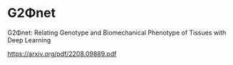 # G2Φnet

G2Φnet: Relating Genotype and Biomechanical Phenotype of Tissues with Deep Learning

https://arxiv.org/pdf/2208.09889.pdf

